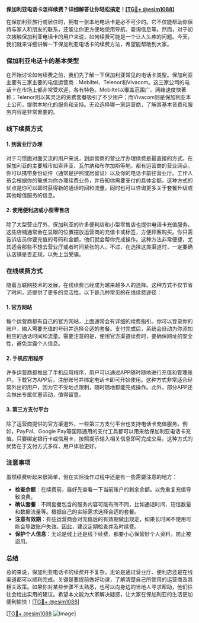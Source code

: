 **保加利亚电话卡怎样续费？详细解答让你轻松搞定！[[TG💪+ @esim1088](https://t.me/s/esim1088)]**

在保加利亚旅行或居住时，拥有一张本地电话卡是必不可少的。它不仅能帮助你保持与家人和朋友的联系，还能让你更方便地使用导航、查询信息等。然而，对于初次接触保加利亚电话卡的用户来说，如何续费可能是一个让人头疼的问题。今天，我们就来详细讲解一下保加利亚电话卡的续费方法，希望能帮助到大家。

### 保加利亚电话卡的基本类型

在开始讨论如何续费之前，我们先了解一下保加利亚常见的电话卡类型。保加利亚主要有三家主要的电信运营商：Mobiltel、Telenor和Vivacom。这三家公司的电话卡在市场上都非常受欢迎，各有特色。Mobiltel以覆盖范围广、网络速度快著称；Telenor则以其灵活的资费套餐吸引了不少用户；而Vivacom则是保加利亚本土公司，提供本地化的服务和支持。无论选择哪一家运营商，了解其基本资费和服务内容是非常重要的。

### 线下续费方式

#### 1. 到营业厅办理

对于习惯面对面交流的用户来说，到运营商的营业厅办理续费是最直接的方式。在保加利亚的主要城市如索非亚、瓦尔纳和布尔加斯等地，都有运营商的营业网点。你可以携带身份证件（通常是护照或居留证）以及你的电话卡前往营业厅。工作人员会根据你的需求为你办理续费业务，并告知你需要支付的具体金额。这种方式的优点是你可以即时获得新的通话时间和流量，同时也可以咨询更多关于套餐升级或其他增值服务的信息。

#### 2. 使用便利店或小型零售店

除了大型营业厅外，保加利亚的许多便利店和小型零售店也提供电话卡充值服务。这些店铺通常会在显眼的位置摆放运营商的充值卡或标签，方便顾客购买。你只需告诉店员你要充值的号码和金额，他们就会帮你完成操作。这种方法非常便捷，尤其适合那些不想去营业厅或者时间紧张的人。不过，在选择这类渠道时，一定要确认店铺是否正规，以免上当受骗。

### 在线续费方式

随着互联网技术的发展，在线续费已经成为越来越多人的选择。这种方式不仅节省了时间，还提供了更多的灵活性。以下是几种常见的在线续费途径：

#### 1. 官方网站

每个运营商都有自己的官方网站，上面通常会有详细的续费指引。你可以登录你的账户，输入需要充值的号码并选择合适的套餐。支付完成后，系统会自动为你添加相应的通话时间和流量。需要注意的是，使用官方渠道续费时，要确保网址的安全性，避免泄露个人信息。

#### 2. 手机应用程序

许多运营商都推出了手机应用程序，用户可以通过APP随时随地进行充值和管理账户。下载官方APP后，注册账号并绑定电话卡即可开始使用。这种方式非常适合经常外出的用户，因为它不受地点限制，随时随地都能完成操作。此外，部分APP还会推出专属优惠活动，值得留意。

#### 3. 第三方支付平台

除了运营商提供的官方渠道外，一些第三方支付平台也支持电话卡充值服务。例如，PayPal、Google Pay等国际通用的支付工具都可以用来给保加利亚电话卡充值。只要绑定银行卡或信用卡，按照提示输入相关信息即可完成交易。这种方式的优势在于支付方式多样，用户体验更好。

### 注意事项

虽然续费听起来很简单，但在实际操作过程中还是有一些需要注意的地方：

- **检查余额**：在续费前，最好先查看一下当前账户的剩余余额，以免重复充值导致浪费。
- **确认套餐**：不同套餐包含的服务内容可能有所不同，比如通话时间、短信数量和数据流量等。根据自己的实际需求选择合适的套餐。
- **注意有效期**：有些运营商会对充值后的有效期做出规定，如果长时间不使用可能会导致账户失效。因此，建议定期检查并及时续费。
- **保护个人信息**：无论是线上还是线下续费，都要小心保管好个人资料，防止被盗用。

### 总结

总的来说，保加利亚电话卡的续费并不复杂，无论是通过营业厅、便利店还是在线渠道都可以顺利完成。关键是要提前做好功课，了解清楚自己所使用的运营商及其相关政策。如果你对某些步骤不太熟悉，也可以向身边的当地人寻求帮助，他们往往会给出实用的建议。希望本文能为大家解决疑惑，让大家在保加利亚的生活更加便利愉快！[[TG💪+ @esim1088](https://t.me/s/esim1088)] 

[[TG💪+ @esim1088](https://t.me/s/esim1088) ![Image](https://i.postimg.cc/4NQfJmqS/Snipaste-2025-05-13-00-14-12.png)]